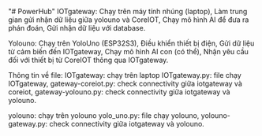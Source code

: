 "# PowerHub" 
IOTgateway:
    Chạy trên máy tính nhúng (laptop),
    Làm trung gian gửi nhận dữ liệu giữa yolouno và CoreIOT,
    Chạy mô hình AI để đưa ra phán đoán,
    Gửi nhận dữ liệu với database.

Yolouno:
    Chạy trên YoloUno (ESP32S3),
    Điều khiển thiết bị điện,
    Gửi dữ liệu từ cảm biến đến IOTgateway,
    Chạy mô hình AI con (có thể),
    Nhận yêu cầu đối với thiết bị từ CoreIOT thông qua IOTgateway.

Thông tin về file:
IOTgateway: chạy trên laptop
    IOTgateway.py: file chạy IOTgateway,
    gateway-coreiot.py: check connectivity giữa iotgateway và coreiot,
    gateway-yolouno.py: check connectivity giữa iotgateway và yolouno.

yolouno: chạy trên yolouno
    yolo_uno.py: file chạy yolouno,
    yolouno-gateway.py: check connectivity giữa iotgateway và yolouno.